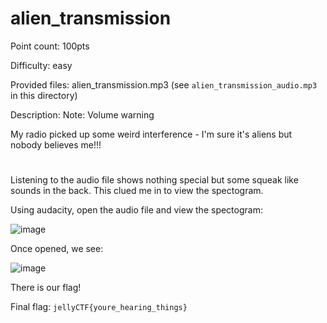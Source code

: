 # alien_transmission
Point count: 100pts

Difficulty: easy

Provided files: alien_transmission.mp3 (see `alien_transmission_audio.mp3` in this directory)

Description: Note: Volume warning

My radio picked up some weird interference - I'm sure it's aliens but nobody believes me!!!

# 

Listening to the audio file shows nothing special but some squeak like sounds in the back. This clued me in to view the spectogram.

Using audacity, open the audio file and view the spectogram:

![image](https://github.com/sa1181405/pbchocolate-private-writeups/assets/170969470/3771d1ab-9364-4879-a7cc-d95b66486cd2)


Once opened, we see:

![image](https://github.com/sa1181405/pbchocolate-private-writeups/assets/170969470/575ef456-f4b2-4282-a319-d04d5102dcdb)

There is our flag!

Final flag: `jellyCTF{youre_hearing_things}`
